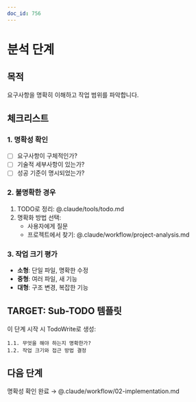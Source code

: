 ```yaml
---
doc_id: 756
---
```


# 분석 단계

## 목적
요구사항을 명확히 이해하고 작업 범위를 파악합니다.

## 체크리스트

### 1. 명확성 확인
- [ ] 요구사항이 구체적인가?
- [ ] 기술적 세부사항이 있는가?
- [ ] 성공 기준이 명시되었는가?

### 2. 불명확한 경우
1. TODO로 정리: @.claude/tools/todo.md
2. 명확화 방법 선택:
   - 사용자에게 질문
   - 프로젝트에서 찾기: @.claude/workflow/project-analysis.md

### 3. 작업 크기 평가
- **소형**: 단일 파일, 명확한 수정
- **중형**: 여러 파일, 새 기능
- **대형**: 구조 변경, 복잡한 기능

## TARGET: Sub-TODO 템플릿

이 단계 시작 시 TodoWrite로 생성:
```
1.1. 무엇을 해야 하는지 명확한가?
1.2. 작업 크기와 접근 방법 결정
```

## 다음 단계
명확성 확인 완료 → @.claude/workflow/02-implementation.md